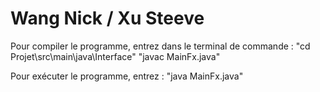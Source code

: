 # Wang Nick / Xu Steeve

Pour compiler le programme, entrez dans le terminal de commande :
"cd Projet\src\main\java\Interface"
"javac MainFx.java"

Pour exécuter le programme, entrez : 
"java MainFx.java"

